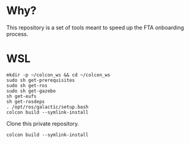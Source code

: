 # Why?

This repository is a set of tools meant to speed up the FTA onboarding process.

# WSL

```
mkdir -p ~/colcon_ws && cd ~/colcon_ws
sudo sh get-prerequisites
sudo sh get-ros
sudo sh get-gazebo
sh get-eufs
sh get-rosdeps
. /opt/ros/galactic/setup.bash
colcon build --symlink-install
```

Clone this private repository.

```
colcon build --symlink-install
```
